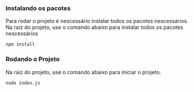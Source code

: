 ### Instalando os pacotes
Para rodar o projeto é nescessário instalar todos os pacotes nescessários. 
Na raiz do projeto, use o comando abaixo para instalar todos os pacotes nescessários
```
npm install
```
### Rodando o Projeto
Na raiz do projeto, use o comando abaixo para iniciar o projeto.
```
node index.js
```
